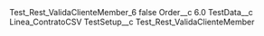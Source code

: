 <?xml version="1.0" encoding="UTF-8"?>
<CustomMetadata xmlns="http://soap.sforce.com/2006/04/metadata" xmlns:xsi="http://www.w3.org/2001/XMLSchema-instance" xmlns:xsd="http://www.w3.org/2001/XMLSchema">
    <label>Test_Rest_ValidaClienteMember_6</label>
    <protected>false</protected>
    <values>
        <field>Order__c</field>
        <value xsi:type="xsd:double">6.0</value>
    </values>
    <values>
        <field>TestData__c</field>
        <value xsi:type="xsd:string">Linea_ContratoCSV</value>
    </values>
    <values>
        <field>TestSetup__c</field>
        <value xsi:type="xsd:string">Test_Rest_ValidaClienteMember</value>
    </values>
</CustomMetadata>
